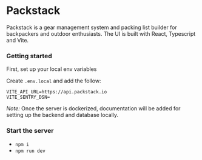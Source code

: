 # Packstack

Packstack is a gear management system and packing list builder for backpackers and outdoor enthusiasts. The UI is built with React, Typescript and Vite.

### Getting started

First, set up your local env variables

Create `.env.local` and add the follow:

```
VITE_API_URL=https://api.packstack.io
VITE_SENTRY_DSN=
```

_*Note:*_ Once the server is dockerized, documentation will be added for setting up the backend and database locally.

### Start the server

- `npm i`
- `npm run dev`
